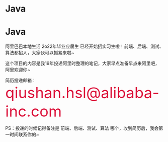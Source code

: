 # Java
# Java
  <p>阿里巴巴本地生活 2o22年毕业应届生 已经开始招实习生啦！前端、后端、测试、算法都招人，大家伙可以抓紧来啦~</p>
  <p>这个项目的内容是我19年投递阿里时整理的笔记，大家早点准备早点来阿里吧，阿里欢迎你~</p>
  <p>简历投递邮箱：<font color=#DC143C size=24 >qiushan.hsl@alibaba-inc.com</font></p>
  <p>PS：投递的时候记得备注是 前端、后端、测试、算法 哪个，收到简历后，我会第一时间联系你的~</p>
